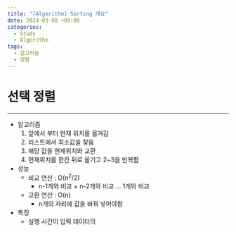```yaml
---
title: "[Algorithm] Sorting 개요"
date: 2024-03-08 +09:00
categories:
  - Study
  - Algorithm
tags:
  - 알고리즘
  - 정렬
---
```

# 선택 정렬
---
- 알고리즘
	1. 앞에서 부터 현재 위치를 옮겨감
	2. 리스트에서 최소값을 찾음
	3. 해당 값을 현재위치와 교환
	4. 현재위치를 한칸 뒤로 옮기고 2~3을 반복함
- 성능
	- 비교 연산 : O(n<sup>2</sup>/2)
		- n-1개와 비교 + n-2개와 비교 ... 1개와 비교
	- 교환 연산 : O(n)
		- n개의 자리에 값을 바꿔 넣어야함
- 특징
	- 실행 시간이 입력 데이터의 